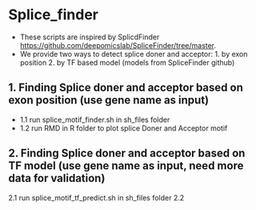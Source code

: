 # Splice_finder
* These scripts are inspired by SplicdFinder https://github.com/deepomicslab/SpliceFinder/tree/master.
* We provide two ways to detect splice doner and acceptor: 1. by exon position 2. by TF based model (models from SpliceFinder github)
## 1. Finding Splice doner and acceptor  based on exon position (use gene name as input)
*   1.1 run splice_motif_finder.sh in sh_files folder 
*   1.2 run RMD in R folder to plot splice Doner and Acceptor motif
      
## 2. Finding Splice doner and acceptor  based on TF model (use gene name as input, need more data for validation)
   2.1 run splice_motif_tf_predict.sh in sh_files folder
   2.2


